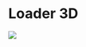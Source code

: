 # Loader 3D

![](https://user-images.githubusercontent.com/37448340/89480128-f2e7bc80-d76a-11ea-8aaa-6987ee30a1c7.gif)